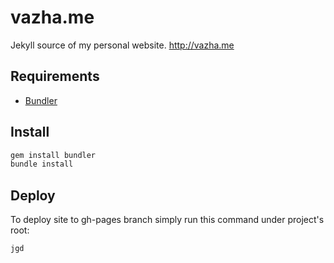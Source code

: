 # vazha.me

Jekyll source of my personal website. http://vazha.me

## Requirements

- [Bundler](http://bundler.io/)

## Install

```bash
gem install bundler
bundle install
```

## Deploy

To deploy site to gh-pages branch simply run this command under project's root:

```bash
jgd
```
